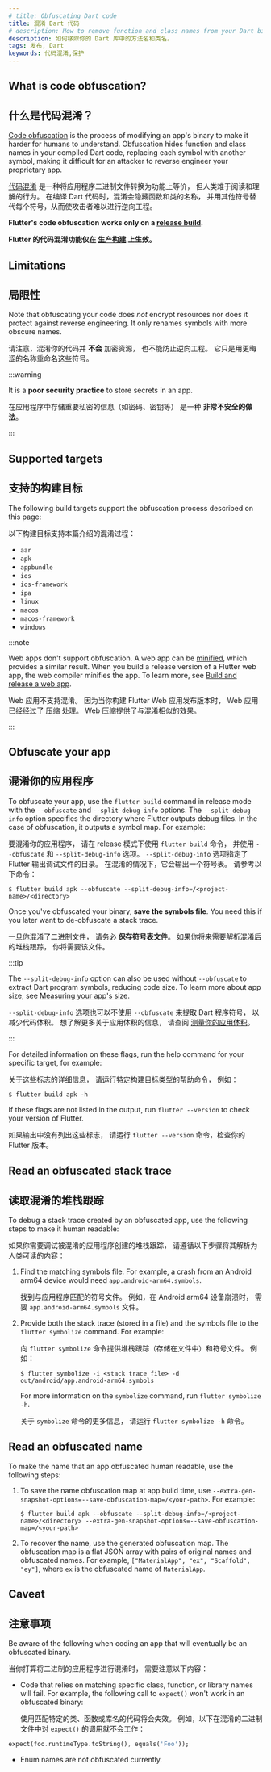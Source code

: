 ```yaml
---
# title: Obfuscating Dart code
title: 混淆 Dart 代码
# description: How to remove function and class names from your Dart binary.
description: 如何移除你的 Dart 库中的方法名和类名。
tags: 发布, Dart
keywords: 代码混淆,保护
---
```


<?code-excerpt path-base="deployment/obfuscate"?>

## What is code obfuscation?

## 什么是代码混淆？

[Code obfuscation][] is the process of modifying an
app's binary to make it harder for humans to understand.
Obfuscation hides function and class names in your
compiled Dart code, replacing each symbol with
another symbol, making it difficult for an attacker
to reverse engineer your proprietary app.

[代码混淆][Code obfuscation] 是一种将应用程序二进制文件转换为功能上等价，
但人类难于阅读和理解的行为。
在编译 Dart 代码时，混淆会隐藏函数和类的名称，
并用其他符号替代每个符号，从而使攻击者难以进行逆向工程。

**Flutter's code obfuscation works
only on a [release build][].**

**Flutter 的代码混淆功能仅在 [生产构建][release build] 上生效。**

[Code obfuscation]: https://en.wikipedia.org/wiki/Obfuscation_(software)
[release build]: /testing/build-modes#release

## Limitations

## 局限性

Note that obfuscating your code does _not_
encrypt resources nor does it protect against
reverse engineering.
It only renames symbols with more obscure names.

请注意，混淆你的代码并 **不会** 加密资源，
也不能防止逆向工程。
它只是用更晦涩的名称重命名这些符号。

:::warning

It is a **poor security practice** to
store secrets in an app.

在应用程序中存储重要私密的信息（如密码、密钥等）
是一种 **非常不安全的做法**。

:::

## Supported targets

## 支持的构建目标

The following build targets
support the obfuscation process
described on this page:

以下构建目标支持本篇介绍的混淆过程：

* `aar`
* `apk`
* `appbundle`
* `ios`
* `ios-framework`
* `ipa`
* `linux`
* `macos`
* `macos-framework`
* `windows`

:::note

Web apps don't support obfuscation.
A web app can be [minified][], which provides a similar result.
When you build a release version of a Flutter web app,
the web compiler minifies the app. To learn more,
see [Build and release a web app][].

Web 应用不支持混淆。
因为当你构建 Flutter Web 应用发布版本时，
Web 应用已经经过了 [压缩][minified] 处理。
Web 压缩提供了与混淆相似的效果。

:::

[Build and release a web app]: /deployment/web
[minified]: https://en.wikipedia.org/wiki/Minification_(programming)

## Obfuscate your app

## 混淆你的应用程序

To obfuscate your app, use the `flutter build` command
in release mode
with the `--obfuscate` and  `--split-debug-info` options.
The `--split-debug-info` option specifies the directory
where Flutter outputs debug files.
In the case of obfuscation, it outputs a symbol map.
For example:

要混淆你的应用程序，
请在 release 模式下使用 `flutter build` 命令，
并使用 `--obfuscate` 和 `--split-debug-info` 选项。
`--split-debug-info` 选项指定了 Flutter 输出调试文件的目录。
在混淆的情况下，它会输出一个符号表。
请参考以下命令：

```console
$ flutter build apk --obfuscate --split-debug-info=/<project-name>/<directory>
```

Once you've obfuscated your binary, **save
the symbols file**. You need this if you later
want to de-obfuscate a stack trace.

一旦你混淆了二进制文件，
请务必 **保存符号表文件**。
如果你将来需要解析混淆后的堆栈跟踪，
你将需要该文件。

:::tip

The `--split-debug-info` option can also be used without `--obfuscate`
to extract Dart program symbols, reducing code size.
To learn more about app size, see [Measuring your app's size][].

`--split-debug-info` 选项也可以不使用 `--obfuscate` 来提取 Dart 程序符号，
以减少代码体积。
想了解更多关于应用体积的信息，
请查阅 [测量你的应用体积][Measuring your app's size]。

:::

[Measuring your app's size]: /perf/app-size

For detailed information on these flags, run
the help command for your specific target, for example:

关于这些标志的详细信息，
请运行特定构建目标类型的帮助命令，
例如：

```console
$ flutter build apk -h
```

If these flags are not listed in the output,
run `flutter --version` to check your version of Flutter.

如果输出中没有列出这些标志，
请运行 `flutter --version` 命令，检查你的 Flutter 版本。

## Read an obfuscated stack trace

## 读取混淆的堆栈跟踪

To debug a stack trace created by an obfuscated app,
use the following steps to make it human readable:

如果你需要调试被混淆的应用程序创建的堆栈跟踪，
请遵循以下步骤将其解析为人类可读的内容：

1. Find the matching symbols file.
   For example, a crash from an Android arm64
   device would need `app.android-arm64.symbols`.

   找到与应用程序匹配的符号文件。
   例如，在 Android arm64 设备崩溃时，
   需要 `app.android-arm64.symbols` 文件。

1. Provide both the stack trace (stored in a file)
   and the symbols file to the `flutter symbolize` command.
   For example:

   向 `flutter symbolize` 命令提供堆栈跟踪（存储在文件中）和符号文件。
   例如：

   ```console
   $ flutter symbolize -i <stack trace file> -d out/android/app.android-arm64.symbols
   ```

   For more information on the `symbolize` command,
   run `flutter symbolize -h`.

   关于 `symbolize` 命令的更多信息，
   请运行 `flutter symbolize -h` 命令。

## Read an obfuscated name

To make the name that an app obfuscated human readable,
use the following steps:

1. To save the name obfuscation map at app build time,
   use `--extra-gen-snapshot-options=--save-obfuscation-map=/<your-path>`.
   For example:

   ```console
   $ flutter build apk --obfuscate --split-debug-info=/<project-name>/<directory> --extra-gen-snapshot-options=--save-obfuscation-map=/<your-path>
   ```

1. To recover the name, use the generated obfuscation map.
   The obfuscation map is a flat JSON array with pairs of
   original names and obfuscated names. For example,
   `["MaterialApp", "ex", "Scaffold", "ey"]`, where `ex`
   is the obfuscated name of `MaterialApp`.

## Caveat

## 注意事项

Be aware of the following when coding an app that will
eventually be an obfuscated binary.

当你打算将二进制的应用程序进行混淆时，
需要注意以下内容：

* Code that relies on matching specific class, function,
  or library names will fail.
  For example, the following call to `expect()` won't
  work in an obfuscated binary:

  使用匹配特定的类、函数或库名的代码将会失效。
  例如，以下在混淆的二进制文件中对 `expect()` 的调用就不会工作：

<?code-excerpt "lib/main.dart (Expect)"?>
```dart
expect(foo.runtimeType.toString(), equals('Foo'));
```

* Enum names are not obfuscated currently.
